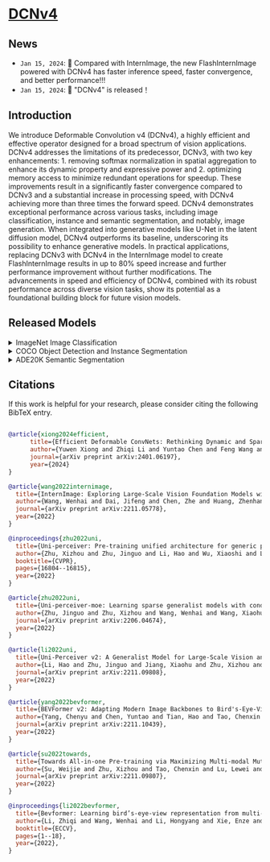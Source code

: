 

# [DCNv4](https://arxiv.org/pdf/2401.06197.pdf)


## News
- `Jan 15, 2024`: 🚀 Compared with InternImage, the new FlashInternImage powered with DCNv4 has faster inference speed, faster convergence, and better performance!!!
- `Jan 15, 2024`: 🚀 "DCNv4" is released！


## Introduction
We introduce Deformable Convolution v4 (DCNv4), a highly efficient and effective operator designed for a broad spectrum of vision applications. DCNv4 addresses the limitations of its predecessor, DCNv3, with two key enhancements: 1. removing softmax normalization in spatial aggregation to enhance its dynamic property and expressive power and 2. optimizing memory access to minimize redundant operations for speedup. These improvements result in a significantly faster convergence compared to DCNv3 and a substantial increase in processing speed, with DCNv4 achieving more than three times the forward speed.
DCNv4 demonstrates exceptional performance across various tasks, including image classification, instance and semantic segmentation, and notably, image generation. 
When integrated into generative models like U-Net in the latent diffusion model, DCNv4 outperforms its baseline, underscoring its possibility to enhance generative models.
In practical applications, replacing DCNv3 with DCNv4 in the InternImage model to create FlashInternImage results in up to 80\% speed increase and further performance improvement without further modifications.
The advancements in speed and efficiency of DCNv4, combined with its robust performance across diverse vision tasks, show its potential as a foundational building block for future vision models.

## Released Models



<details>
<summary> ImageNet Image Classification </summary>
<br>
<div>

|      name      |   pretrain   | resolution | acc@1 | #param | download                                                                              |
| :------------: | :----------: | :--------: | :---: | :----: | :---------------------------------------------------------------------------------------------------------------------------------------------------------------: |
| FlashInternImage-T  | ImageNet-1K  |  224x224   | 83.6  |  30M   |        [ckpt](https://huggingface.co/OpenGVLab/DCNv4/resolve/main/flash_intern_image_t_1k_224.pth) \| [cfg](classification/configs/flash_intern_image_t_1k_224.yaml)       |
| FlashInternImage-S  | ImageNet-1K  |  224x224   | 84.4  |  50M   |        [ckpt](https://huggingface.co/OpenGVLab/DCNv4/resolve/main/flash_intern_image_s_1k_224.pth) \| [cfg](classification/configs/flash_intern_image_s_1k_224.yaml)       |
| FlashInternImage-B  | ImageNet-1K  |  224x224   | 84.9  |  97M   |      [ckpt](https://huggingface.co/OpenGVLab/DCNv4/resolve/main/flash_intern_image_b_1k_224.pth) \| [cfg](classification/configs/flash_intern_image_b_1k_224.yaml)       |
| FlashInternImage-L  | ImageNet-22K |  384x384   | 88.1  |  223M  | [ckpt](https://huggingface.co/OpenGVLab/DCNv4/resolve/main/flash_internimage_l_22kto1k_384.pth) \| [cfg](classification/configs/flash_intern_image_l_22kto1k_384.yaml)  |
</div>

</details>

<details>
<summary> COCO Object Detection and Instance Segmentation </summary>
<br>
<div>

|    backbone   |method |  schd | box mAP | mask mAP |Config | Download | 
| :-----------------:| :----------:  |  :---------: | :-----:  |:------: | :-----: | :---: |
| FlashInternImage-T  |Mask-RCNN|          1x      |  48.0   |   43.1    |  [config](./detection/configs/coco/mask_rcnn_flash_intern_image_t_fpn_1x_coco.py) | [ckpt](https://huggingface.co/OpenGVLab/DCNv4/resolve/main/mask_rcnn_flash_internimage_t_fpn_1x_coco.pth) \| [log](https://huggingface.co/OpenGVLab/DCNv4/resolve/main/mask_rcnn_flash_internimage_t_fpn_1x_coco.log) |
| FlashInternImage-T  |Mask-RCNN |          3x      |  49.5   |   44.0     | [config](./detection/configs/coco/mask_rcnn_flash_intern_image_t_fpn_3x_coco.py) | [ckpt](https://huggingface.co/OpenGVLab/DCNv4/resolve/main/mask_rcnn_flash_internimage_t_fpn_3x_coco.pth) \| [log](https://huggingface.co/OpenGVLab/DCNv4/resolve/main/mask_rcnn_flash_internimage_t_fpn_3x_coco.log) |
| FlashInternImage-S   |Mask-RCNN|          1x      |  49.2   |   44.0    |  [config](./detection/configs/coco/mask_rcnn_flash_intern_image_s_fpn_1x_coco.py) | [ckpt](https://huggingface.co/OpenGVLab/DCNv4/resolve/main/mask_rcnn_flash_internimage_s_fpn_1x_coco.pth) \| [log](https://huggingface.co/OpenGVLab/DCNv4/resolve/main/mask_rcnn_flash_internimage_s_fpn_1x_coco.log) |
| FlashInternImage-S  |Mask-RCNN |          3x      |  50.5   |   44.9   | [config](./detection/configs/coco/mask_rcnn_flash_intern_image_s_fpn_3x_coco.py) | [ckpt](https://huggingface.co/OpenGVLab/DCNv4/resolve/main/mask_rcnn_flash_internimage_s_fpn_3x_coco.pth) \| [log](https://huggingface.co/OpenGVLab/DCNv4/resolve/main/mask_rcnn_flash_internimage_s_fpn_3x_coco.log) |
| FlashInternImage-B  |Mask-RCNN |          1x      |  50.1   |   44.5  | [config](./detection/configs/coco/mask_rcnn_flash_intern_image_b_fpn_1x_coco.py) | [ckpt](https://huggingface.co/OpenGVLab/DCNv4/resolve/main/mask_rcnn_flash_internimage_b_fpn_1x_coco.pth) \| [log](https://huggingface.co/OpenGVLab/DCNv4/resolve/main/mask_rcnn_flash_internimage_b_fpn_1x_coco.log) |
| FlashInternImage-B   |Mask-RCNN|          3x      |  50.6   |   45.4  |  [config](./detection/configs/coco/mask_rcnn_flash_intern_image_b_fpn_3x_coco.py)| [ckpt](https://huggingface.co/OpenGVLab/DCNv4/resolve/main/mask_rcnn_flash_internimage_b_fpn_3x_coco.pth) \| [log](https://huggingface.co/OpenGVLab/DCNv4/resolve/main/mask_rcnn_flash_internimage_b_fpn_3x_coco.log) |

|    backbone    |   method|      schd | box mAP | mask mAP | Config | Download |
| :------------:|  :---------: |  :---------: | :-----: | :------: | :---: | :---: |
| FlashInternImage-L |Cascade Mask R-CNN |        1x      |  55.6   |   48.2     | [config](./detection/configs/coco/cascade_flash_intern_image_l_fpn_1x_coco.py) | [ckpt](https://huggingface.co/OpenGVLab/DCNv4/resolve/main/cascade_flash_internimage_l_fpn_1x_coco.pth) \| [log](https://huggingface.co/OpenGVLab/DCNv4/resolve/main/cascade_flash_internimage_l_fpn_1x_coco.log)
| FlashInternImage-L |Cascade Mask R-CNN |        3x      |  56.7   |   48.9    | [config](./detection/configs/coco/cascade_flash_intern_image_l_fpn_3x_coco.py) | [ckpt](https://huggingface.co/OpenGVLab/DCNv4/resolve/main/cascade_flash_internimage_l_fpn_3x_coco.pth)  |

|    backbone   |method |  lr type     | pretrain    |       schd | box mAP  | Config | Download |
| :------------: |  :---------: |  :---------: |:---------: | :---------: | :-----: |  :---: | :-----: |
| FlashInternImage-T  |DINO| layer-wise lr    | ImageNet-1K  |     1x      |  54.7   |     [config](./detection/configs/coco/dino_4scale_flash_internimage_t_1x_coco.py)     | [ckpt](https://huggingface.co/OpenGVLab/DCNv4/resolve/main/dino_4scale_flash_internimage_t_1x_coco.pth) \| [log](https://huggingface.co/OpenGVLab/DCNv4/resolve/main/dino_4scale_flash_internimage_t_1x_coco.json) |
| FlashInternImage-S  |DINO | layer-wise lr    | ImageNet-1K  |     1x      |  55.3   |    [config](./detection/configs/coco/dino_4scale_flash_internimage_s_1x_coco.py)     | [ckpt](https://huggingface.co/OpenGVLab/DCNv4/resolve/main/dino_4scale_flash_internimage_s_1x_coco.pth) \| [log](https://huggingface.co/OpenGVLab/DCNv4/resolve/main/dino_4scale_flash_internimage_s_1x_coco.log) |
| FlashInternImage-B   |DINO| layer-wise lr    | ImageNet-1K  |     1x      |  56.0     | [config](./detection/configs/coco/dino_4scale_flash_internimage_b_1x_coco.py)     | [ckpt](https://huggingface.co/OpenGVLab/DCNv4/resolve/main/dino_4scale_flash_internimage_b_1x_coco.pth) \| [log](https://huggingface.co/OpenGVLab/DCNv4/resolve/main/dino_4scale_flash_internimage_b_1x_coco.log) |
| FlashInternImage-L  |DINO | 0.1x backbone lr | ImageNet-22K |     1x      |  58.8     |  [config](./detection/configs/coco/dino_4scale_flash_internimage_l_1x_coco.py) | [ckpt](https://huggingface.co/OpenGVLab/DCNv4/resolve/main/dino_4scale_flash_internimage_l_1x_coco.pth) \| [log](https://huggingface.co/OpenGVLab/DCNv4/resolve/main/dino_4scale_flash_internimage_l_1x_coco.log) |


</div>

</details>


<details>
<summary> ADE20K Semantic Segmentation </summary>
<br>
<div>

| backbone      |method | resolution | mIoU (ss/ms) | Config | Download            |
|:--------------:|:----------:|:----------:|:-----------:|:-----------:|:----------:
| FlashInternImage-T|UperNet  | 512x512    | 49.3 / 50.3   | [config](./segmentation/configs/ade20k/upernet_flash_internimage_t_512_160k_ade20k.py) | [ckpt](https://huggingface.co/OpenGVLab/DCNv4/resolve/main/upernet_flash_internimage_t_512_160k_ade20k.pth) \| [log](https://huggingface.co/OpenGVLab/DCNv4/resolve/main/upernet_flash_internimage_t_512_160k_ade20k.log)   | 
| FlashInternImage-S |UperNet   | 512x512    | 50.6 / 51.6     | [config](./segmentation/configs/ade20k/upernet_flash_internimage_s_512_160k_ade20k.py)  | [ckpt](https://huggingface.co/OpenGVLab/DCNv4/resolve/main/upernet_flash_internimage_s_512_160k_ade20k.pth) \| [log](https://huggingface.co/OpenGVLab/DCNv4/resolve/main/upernet_flash_internimage_s_512_160k_ade20k.log)  | 
| FlashInternImage-B |UperNet   | 512x512    | 52.0 / 52.6       | [config](./segmentation/configs/ade20k/upernet_flash_internimage_b_512_160k_ade20k.py) | [ckpt](https://huggingface.co/OpenGVLab/DCNv4/resolve/main/upernet_flash_internimage_b_512_160k_ade20k.pth) \| [log](https://huggingface.co/OpenGVLab/DCNv4/resolve/main/upernet_flash_internimage_s_512_160k_ade20k.log)  | 
| FlashInternImage-L  |UperNet  | 640x640    | 55.6 / 56.0    | [config](./segmentation/configs/ade20k/upernet_flash_internimage_l_640_160k_ade20k.py)| [ckpt](https://huggingface.co/OpenGVLab/DCNv4/resolve/main/upernet_flash_internimage_l_640_160k_ade20k.pth) \| [log](https://huggingface.co/OpenGVLab/DCNv4/resolve/main/upernet_flash_internimage_l_640_160k_ade20k.log)  | 


| backbone      |method | resolution | mIoU (ss) | Config | Download            |
|:--------------:|:----------:|:----------:|:-----------:|:-----------:|:----------:
| FlashInternImage-T  |Mask2Former| 512x512    | 51.2   | [config](./segmentation/configs/ade20k/mask2former_flash_internimage_t_512_160k_ade20k_ss.py) | [ckpt](https://huggingface.co/OpenGVLab/DCNv4/resolve/main/mask2former_flash_internimage_t_512_160k_ade20k_ss.pth) \| [log](https://huggingface.co/OpenGVLab/DCNv4/resolve/main/mask2former_flash_internimage_t_512_160k_ade20k_ss.log)   | 
| FlashInternImage-S   |Mask2Former| 640x640    | 52.6     | [config](./segmentation/configs/ade20k/mask2former_flash_internimage_s_640_160k_ade20k_ss.py)  | [ckpt](https://huggingface.co/OpenGVLab/DCNv4/resolve/main/mask2former_flash_internimage_s_640_160k_ade20k_ss.pth) \| [log](https://huggingface.co/OpenGVLab/DCNv4/resolve/main/mask2former_flash_internimage_s_640_160k_ade20k_ss.log)  | 
| FlashInternImage-B   |Mask2Former| 640x640    |  53.4       | [config](./segmentation/configs/ade20k/mask2former_flash_internimage_b_640_160k_ade20k_ss.py) | [ckpt](https://huggingface.co/OpenGVLab/DCNv4/resolve/main/mask2former_flash_internimage_b_640_160k_ade20k_ss.pth) \| [log](https://huggingface.co/OpenGVLab/DCNv4/resolve/main/mask2former_flash_internimage_b_640_160k_ade20k_ss.log)  | 
| FlashInternImage-L   |Mask2Former| 640x640    | 56.7     | [config](./segmentation/configs/ade20k/mask2former_flash_internimage_l_640_160k_ade20k_ss.py)| [ckpt](https://huggingface.co/OpenGVLab/DCNv4/resolve/main/mask2former_flash_internimage_l_640_160k_ade20k_ss.pth) \| [log](https://huggingface.co/OpenGVLab/DCNv4/resolve/main/mask2former_flash_internimage_l_640_160k_ade20k_ss.log)  | 



</div>

</details>

## Citations

If this work is helpful for your research, please consider citing the following BibTeX entry.

```bibtex

@article{xiong2024efficient,
      title={Efficient Deformable ConvNets: Rethinking Dynamic and Sparse Operator for Vision Applications}, 
      author={Yuwen Xiong and Zhiqi Li and Yuntao Chen and Feng Wang and Xizhou Zhu and Jiapeng Luo and Wenhai Wang and Tong Lu and Hongsheng Li and Yu Qiao and Lewei Lu and Jie Zhou and Jifeng Dai},
      journal={arXiv preprint arXiv:2401.06197},
      year={2024}
}

@article{wang2022internimage,
  title={InternImage: Exploring Large-Scale Vision Foundation Models with Deformable Convolutions},
  author={Wang, Wenhai and Dai, Jifeng and Chen, Zhe and Huang, Zhenhang and Li, Zhiqi and Zhu, Xizhou and Hu, Xiaowei and Lu, Tong and Lu, Lewei and Li, Hongsheng and others},
  journal={arXiv preprint arXiv:2211.05778},
  year={2022}
}

@inproceedings{zhu2022uni,
  title={Uni-perceiver: Pre-training unified architecture for generic perception for zero-shot and few-shot tasks},
  author={Zhu, Xizhou and Zhu, Jinguo and Li, Hao and Wu, Xiaoshi and Li, Hongsheng and Wang, Xiaohua and Dai, Jifeng},
  booktitle={CVPR},
  pages={16804--16815},
  year={2022}
}

@article{zhu2022uni,
  title={Uni-perceiver-moe: Learning sparse generalist models with conditional moes},
  author={Zhu, Jinguo and Zhu, Xizhou and Wang, Wenhai and Wang, Xiaohua and Li, Hongsheng and Wang, Xiaogang and Dai, Jifeng},
  journal={arXiv preprint arXiv:2206.04674},
  year={2022}
}

@article{li2022uni,
  title={Uni-Perceiver v2: A Generalist Model for Large-Scale Vision and Vision-Language Tasks},
  author={Li, Hao and Zhu, Jinguo and Jiang, Xiaohu and Zhu, Xizhou and Li, Hongsheng and Yuan, Chun and Wang, Xiaohua and Qiao, Yu and Wang, Xiaogang and Wang, Wenhai and others},
  journal={arXiv preprint arXiv:2211.09808},
  year={2022}
}

@article{yang2022bevformer,
  title={BEVFormer v2: Adapting Modern Image Backbones to Bird's-Eye-View Recognition via Perspective Supervision},
  author={Yang, Chenyu and Chen, Yuntao and Tian, Hao and Tao, Chenxin and Zhu, Xizhou and Zhang, Zhaoxiang and Huang, Gao and Li, Hongyang and Qiao, Yu and Lu, Lewei and others},
  journal={arXiv preprint arXiv:2211.10439},
  year={2022}
}

@article{su2022towards,
  title={Towards All-in-one Pre-training via Maximizing Multi-modal Mutual Information},
  author={Su, Weijie and Zhu, Xizhou and Tao, Chenxin and Lu, Lewei and Li, Bin and Huang, Gao and Qiao, Yu and Wang, Xiaogang and Zhou, Jie and Dai, Jifeng},
  journal={arXiv preprint arXiv:2211.09807},
  year={2022}
}

@inproceedings{li2022bevformer,
  title={Bevformer: Learning bird’s-eye-view representation from multi-camera images via spatiotemporal transformers},
  author={Li, Zhiqi and Wang, Wenhai and Li, Hongyang and Xie, Enze and Sima, Chonghao and Lu, Tong and Qiao, Yu and Dai, Jifeng},
  booktitle={ECCV},
  pages={1--18},
  year={2022},
}
```
